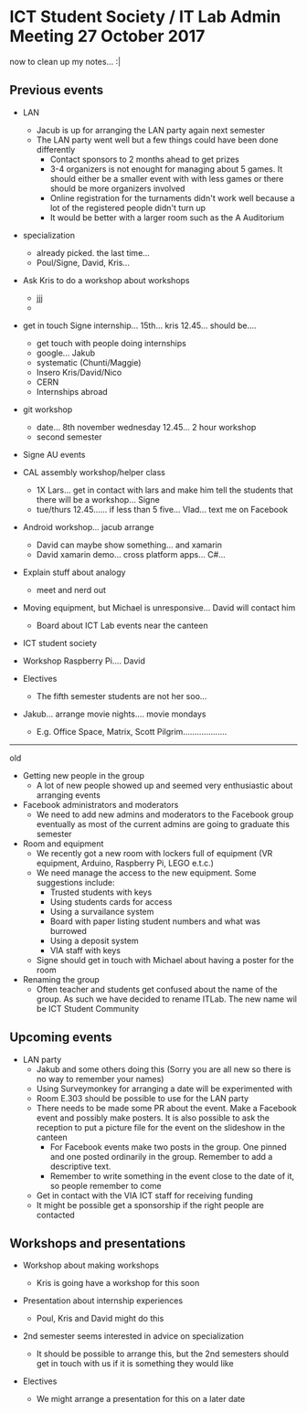 # ICT Student Society / IT Lab Admin Meeting 27 October 2017

now to clean up my notes... :|

## Previous events

- LAN
    * Jacub is up for arranging the LAN party again next semester   
    * The LAN party went well but a few things could have been done differently
         * Contact sponsors to 2 months ahead to get prizes
         * 3-4 organizers is not enought for managing about 5 games. It should either be a smaller event with with less games or there should be more organizers involved
         * Online registration for the turnaments didn't work well because a lot of the registered people didn't turn up
         * It would be better with a larger room such as the A Auditorium

- specialization
    * already picked. the last time...
    * Poul/Signe, David, Kris...

- Ask Kris to do a workshop about workshops
    * jjj
    * 

- get in touch Signe internship... 15th... kris 12.45... should be....
    * get touch with people doing internships
    * google... Jakub
    * systematic (Chunti/Maggie)
    * Insero Kris/David/Nico
    * CERN 
    * Internships abroad

- git workshop
    * date... 8th november wednesday 12.45... 2 hour workshop
    * second semester

- Signe AU events

- CAL assembly workshop/helper class
    * 1X Lars... get in contact with lars and make him tell the students that there will be a workshop... Signe
    * tue/thurs 12.45...... if less than 5 five... Vlad... text me on Facebook

- Android workshop... jacub arrange
    * David can maybe show something... and xamarin
    * David xamarin demo... cross platform apps... C#...

- Explain stuff about analogy
    * meet and nerd out

- Moving equipment, but Michael is unresponsive... David will contact him
    * Board about ICT Lab events near the canteen

- ICT student society

- Workshop Raspberry Pi.... David

- Electives
    * The fifth semester students are not her soo...

- Jakub... arrange movie nights.... movie mondays
    * E.g. Office Space, Matrix, Scott Pilgrim...................


-------------------

old

- Getting new people in the group
    * A lot of new people showed up and seemed very enthusiastic about arranging events
- Facebook administrators and moderators
    * We need to add new admins and moderators to the Facebook group eventually as most of the current admins are going to graduate this semester
- Room and equipment
    * We recently got a new room with lockers full of equipment (VR equipment, Arduino, Raspberry Pi, LEGO e.t.c.)
    * We need manage the access to the new equipment. Some suggestions include:
        * Trusted students with keys
        * Using students cards for access
        * Using a survailance system
        * Board with paper listing student numbers and what was burrowed
        * Using a deposit system
        * VIA staff with keys
    * Signe should get in touch with Michael about having a poster for the room
- Renaming the group
    * Often teacher and students get confused about the name of the group. As such we have decided to rename ITLab. The new name wil be ICT Student Community

## Upcoming events

- LAN party
    * Jakub and some others doing this (Sorry you are all new so there is no way to remember your names)
    * Using Surveymonkey for arranging a date will be experimented with
    * Room E.303 should be possible to use for the LAN party
    * There needs to be made some PR about the event. Make a Facebook event and possibly make posters. It is also possible to ask the reception to put a picture file for the event on the slideshow in the canteen
        * For Facebook events make two posts in the group. One pinned and one posted ordinarily in the group. Remember to add a descriptive text.
        * Remember to write something in the event close to the date of it, so people remember to come
    * Get in contact with the VIA ICT staff for receiving funding
    * It might be possible get a sponsorship if the right people are contacted

## Workshops and presentations

- Workshop about making workshops
    * Kris is going have a workshop for this soon

- Presentation about internship experiences
    * Poul, Kris and David might do this

- 2nd semester seems interested in advice on specialization
    * It should be possible to arrange this, but the 2nd semesters should get in touch with us if it is something they would like

- Electives
    * We might arrange a presentation for this on a later date
